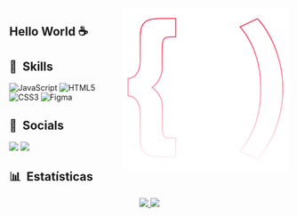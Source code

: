 <img src="logo.svg" width="300px" min-width="300px" max-width="300px" align="right" alt="Logo Bruno">

<h2>Hello World ☕</h2>

## 🚀 &nbsp;Skills

![JavaScript](https://img.shields.io/badge/javascript-%23323330.svg?style=for-the-badge&logo=javascript&logoColor=%23F7DF1E)
![HTML5](https://img.shields.io/badge/html5-%23E34F26.svg?style=for-the-badge&logo=html5&logoColor=white)
![CSS3](https://img.shields.io/badge/css3-%231572B6.svg?style=for-the-badge&logo=css3&logoColor=white)
![Figma](https://img.shields.io/badge/figma-%23F24E1E.svg?style=for-the-badge&logo=figma&logoColor=white)

## 👥 &nbsp;Socials

<a href="https://www.linkedin.com/in/brunpsiq/" target="_blank"><img src="https://img.shields.io/badge/-LinkedIn-%230077B5?style=for-the-badge&logo=linkedin&logoColor=white" target="_blank"></a> <a href="mailto:siqueiracode@gmail.com"><img src="https://img.shields.io/badge/-Gmail-%23333?style=for-the-badge&logo=gmail&logoColor=white" target="_blank"></a>

## 📊 &nbsp;Estatísticas

<div align="center">
  <a href="https://github.com/nobrupsiq">
   <img height="140em" src="https://github-readme-stats.vercel.app/api?username=nobrupsiq&show_icons=true&theme=nord&include_all_commits=true&count_private=true"/>
   <img height="140em" src="https://github-readme-stats.vercel.app/api/top-langs/?username=nobrupsiq&layout=compact&langs_count=7&theme=nord"/></a>
</div>
